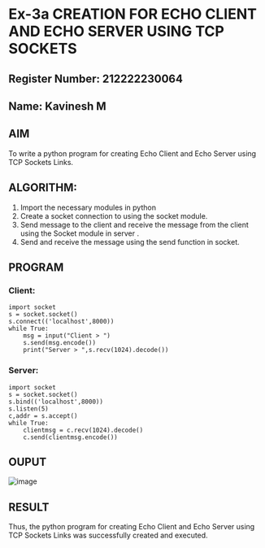 # Ex-3a CREATION FOR ECHO CLIENT AND ECHO SERVER USING TCP SOCKETS
## Register Number: 212222230064
## Name: Kavinesh M
## AIM
To write a python program for creating Echo Client and Echo Server using TCP
Sockets Links.
## ALGORITHM:
1. Import the necessary modules in python
2. Create a socket connection to using the socket module.
3. Send message to the client and receive the message from the client using the Socket module in
 server .
4. Send and receive the message using the send function in socket.
## PROGRAM
### Client:
```
import socket
s = socket.socket()
s.connect(('localhost',8000))
while True:
    msg = input("Client > ")
    s.send(msg.encode())
    print("Server > ",s.recv(1024).decode())
```
### Server:
```
import socket
s = socket.socket()
s.bind(('localhost',8000))
s.listen(5)
c,addr = s.accept()
while True:
    clientmsg = c.recv(1024).decode()
    c.send(clientmsg.encode())
```
## OUPUT

![image](https://github.com/kavinesh8476/3a.Sockets_Creation_for_Echo_Client_and_Echo_Server/assets/118466561/7b7b9166-a16a-4f80-8bef-2d3516bb39fa)


## RESULT
Thus, the python program for creating Echo Client and Echo Server using TCP Sockets Links 
was successfully created and executed.
